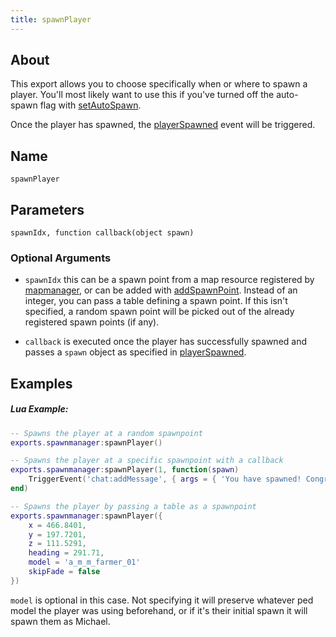 ```yaml
---
title: spawnPlayer
---
```


## About
This export allows you to choose specifically when or where to spawn a player. You'll most likely want to use this if you've turned off the auto-spawn flag with [setAutoSpawn](./functions/setAutoSpawn).

 Once the player has spawned, the [playerSpawned](../../events/playerSpawned) event will be triggered. 


## Name
```
spawnPlayer
```

## Parameters

```
spawnIdx, function callback(object spawn)
```

### Optional Arguments

 - `spawnIdx` this can be a spawn point from a map resource registered by [mapmanager](../../../mapmanager), or can be added with [addSpawnPoint](./functions/addSpawnPoint). Instead of an integer, you can pass a table defining a spawn point. If this isn't specified, a random spawn point will be picked out of the already registered spawn points (if any).

- `callback` is executed once the player has successfully spawned and passes a `spawn` object as specified in [playerSpawned](../../events/playerSpawned).

## Examples

##### Lua Example:
```lua
-- Spawns the player at a random spawnpoint
exports.spawnmanager:spawnPlayer()
```

```lua
-- Spawns the player at a specific spawnpoint with a callback
exports.spawnmanager:spawnPlayer(1, function(spawn)
    TriggerEvent('chat:addMessage', { args = { 'You have spawned! Congrats!' } })
end)
```

```lua
-- Spawns the player by passing a table as a spawnpoint
exports.spawnmanager:spawnPlayer({
    x = 466.8401,
    y = 197.7201,
    z = 111.5291,
    heading = 291.71,
    model = 'a_m_m_farmer_01'
    skipFade = false
})
```
`model` is optional in this case. Not specifying it will preserve whatever ped model the player was using beforehand, or if it's their initial spawn it will spawn them as Michael.